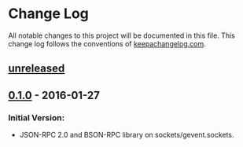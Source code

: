 # Change Log
All notable changes to this project will be documented in this file. This change log follows the conventions of [keepachangelog.com](http://keepachangelog.com/).

## [unreleased]

## [0.1.0] - 2016-01-27
### Initial Version:
- JSON-RPC 2.0 and BSON-RPC library on sockets/gevent.sockets.

[unreleased]: https://github.com/seprich/py-bson-rpc/compare/0.1.0...HEAD
[0.1.0]: https://github.com/seprich/py-bson-rpc/tree/0.1.0
